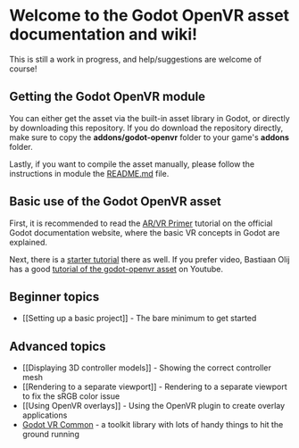 # Welcome to the Godot OpenVR asset documentation and wiki!

This is still a work in progress, and help/suggestions are welcome of course!

## Getting the Godot OpenVR module

You can either get the asset via the built-in asset library in Godot, or directly by downloading this repository. If you do download the repository directly, make sure to copy the **addons/godot-openvr** folder to your game's **addons** folder.

Lastly, if you want to compile the asset manually, please follow the instructions in module the [README.md](https://github.com/GodotVR/godot_openvr/blob/master/README.md) file.

## Basic use of the Godot OpenVR asset

First, it is recommended to read the [AR/VR Primer](https://docs.godotengine.org/en/latest/tutorials/vr/vr_primer.html) tutorial on the official Godot documentation website, where the basic VR concepts in Godot are explained.

Next, there is a [starter tutorial](https://docs.godotengine.org/en/latest/tutorials/vr/vr_starter_tutorial/vr_starter_tutorial_part_one.html) there as well. If you prefer video, Bastiaan Olij has a good [tutorial of the godot-openvr asset](https://www.youtube.com/watch?v=267dRjEYliU) on Youtube.

## Beginner topics

- [[Setting up a basic project]] - The bare minimum to get started

## Advanced topics

- [[Displaying 3D controller models]] - Showing the correct controller mesh
- [[Rendering to a separate viewport]] - Rendering to a separate viewport to fix the sRGB color issue
- [[Using OpenVR overlays]] - Using the OpenVR plugin to create overlay applications
- [Godot VR Common](https://github.com/GodotVR/godot-vr-common/wiki) - a toolkit library with lots of handy things to hit the ground running

